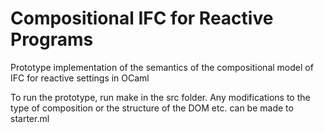 # Compositional IFC for Reactive Programs
Prototype implementation of the semantics of the compositional model of IFC for reactive settings in OCaml

To run the prototype, run make in the src folder.
Any modifications to the type of composition or the structure of the DOM etc. can be made to starter.ml
